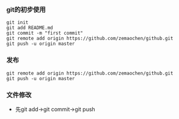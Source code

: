 ### git的初步使用



```git
git init
git add README.md
git commit -m "first commit"
git remote add origin https://github.com/zemaochen/github.git
git push -u origin master
```

### 发布

```
git remote add origin https://github.com/zemaochen/github.git
git push -u origin master
```

### 文件修改

- 先git add->git commit->git push